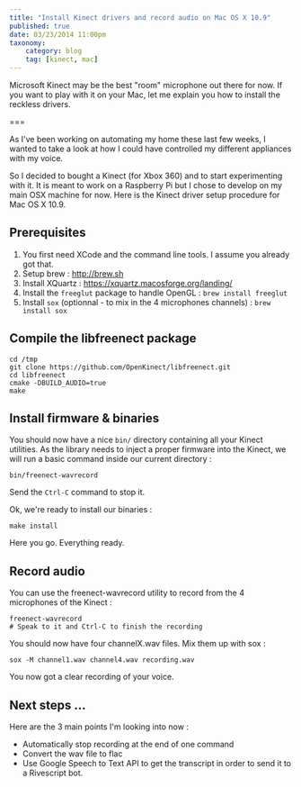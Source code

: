 ```yaml
---
title: "Install Kinect drivers and record audio on Mac OS X 10.9"
published: true
date: 03/23/2014 11:00pm
taxonomy:
    category: blog
    tag: [kinect, mac]
---
```


Microsoft Kinect may be the best "room" microphone out there for now. If you want to play with it on your Mac, let me explain you how to install the reckless drivers.

===

As I've been working on automating my home these last few weeks, I wanted to take a look at how I could have controlled my different appliances with my voice.

So I decided to bought a Kinect (for Xbox 360) and to start experimenting with it. It is meant to work on a Raspberry Pi but I chose to develop on my main OSX machine for now. Here is the Kinect driver setup procedure for Mac OS X 10.9.

## Prerequisites

1. You first need XCode and the command line tools. I assume you already got that.
2. Setup brew : http://brew.sh
3. Install XQuartz : https://xquartz.macosforge.org/landing/
4. Install the `freeglut` package to handle OpenGL : `brew install freeglut`
5. Install `sox` (optionnal - to mix in the 4 microphones channels) : `brew install sox`

## Compile the libfreenect package

    cd /tmp
    git clone https://github.com/OpenKinect/libfreenect.git
    cd libfreenect
    cmake -DBUILD_AUDIO=true
    make
    
## Install firmware & binaries

You should now have a nice `bin/` directory containing all your Kinect utilities. As the library needs to inject a proper firmware into the Kinect, we will run a basic command inside our current directory :

    bin/freenect-wavrecord
    
Send the `Ctrl-C` command to stop it.

Ok, we're ready to install our binaries :

    make install
    
Here you go. Everything ready.

## Record audio

You can use the freenect-wavrecord utility to record from the 4 microphones of the Kinect :

    freenect-wavrecord
    # Speak to it and Ctrl-C to finish the recording
    
You should now have four channelX.wav files. Mix them up with sox :

    sox -M channel1.wav channel4.wav recording.wav
    
You now got a clear recording of your voice.

## Next steps ...

Here are the 3 main points I'm looking into now :

- Automatically stop recording at the end of one command
- Convert the wav file to flac
- Use Google Speech to Text API to get the transcript in order to send it to a Rivescript bot.
